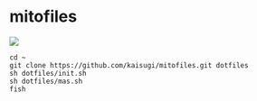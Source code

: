 # mitofiles

![](https://images.microcms-assets.io/assets/5694fd90407444338a64d654e407cc0e/bd287ec9cfb8453da4a32161e4e76ce1/liver-face_Mito_Tsukino.png.webp?w=1200&h=630&fit=fill&fill=solid)

```
cd ~
git clone https://github.com/kaisugi/mitofiles.git dotfiles
sh dotfiles/init.sh
sh dotfiles/mas.sh
fish
```
